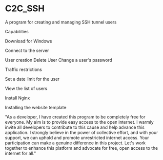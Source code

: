 # C2C_SSH
A program for creating and managing SSH tunnel users

Capabilities


Download for Windows

Connect to the server

User creation
Delete User
Change a user's password

Traffic restrictions

Set a date limit for the user

View the list of users

Install Nginx

Installing the website template


"As a developer, I have created this program to be completely free for everyone. My aim is to provide easy access to the open internet. I warmly invite all developers to contribute to this cause and help advance this application. I strongly believe in the power of collective effort, and with your support, we can uphold and promote unrestricted internet access. Your participation can make a genuine difference in this project. Let's work together to enhance this platform and advocate for free, open access to the internet for all."

